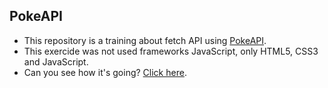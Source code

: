 ## PokeAPI

- This repository is a training about fetch API using [PokeAPI](https://pokeapi.co/).
- This exercide was not used frameworks JavaScript, only HTML5, CSS3 and JavaScript.
- Can you see how it's going? [Click here](https://cpwaldow.github.io/pokeapi/).
